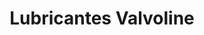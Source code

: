 ---
title: "Lubricantes Valvoline"
url: /san-salvador/lubricantes-valvoline/
shop: reparación de automóviles
---